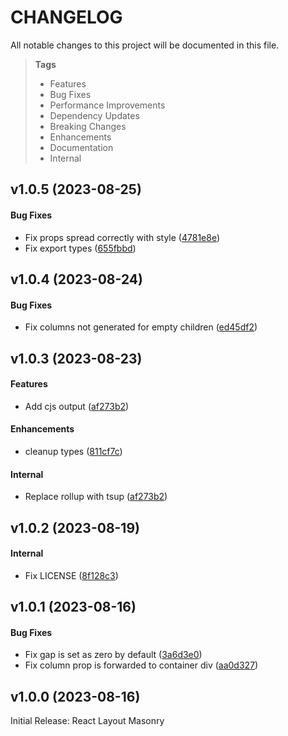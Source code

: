 # CHANGELOG

All notable changes to this project will be documented in this file.

> **Tags**
>
> - Features
> - Bug Fixes
> - Performance Improvements
> - Dependency Updates
> - Breaking Changes
> - Enhancements
> - Documentation
> - Internal

## v1.0.5 (2023-08-25)

#### Bug Fixes

- Fix props spread correctly with style ([4781e8e](https://github.com/sibiraj-s/react-layout-masonry/commit/4781e8e))
- Fix export types ([655fbbd](https://github.com/sibiraj-s/react-layout-masonry/commit/655fbbd))

## v1.0.4 (2023-08-24)

#### Bug Fixes

- Fix columns not generated for empty children ([ed45df2](https://github.com/sibiraj-s/react-layout-masonry/commit/ed45df2))

## v1.0.3 (2023-08-23)

#### Features

- Add cjs output ([af273b2](https://github.com/sibiraj-s/react-layout-masonry/commit/af273b2))

#### Enhancements

- cleanup types ([811cf7c](https://github.com/sibiraj-s/react-layout-masonry/commit/811cf7c))

#### Internal

- Replace rollup with tsup ([af273b2](https://github.com/sibiraj-s/react-layout-masonry/commit/af273b2))

## v1.0.2 (2023-08-19)

#### Internal

- Fix LICENSE ([8f128c3](https://github.com/sibiraj-s/react-layout-masonry/commit/8f128c3))

## v1.0.1 (2023-08-16)

#### Bug Fixes

- Fix gap is set as zero by default ([3a6d3e0](https://github.com/sibiraj-s/react-layout-masonry/commit/3a6d3e0))
- Fix column prop is forwarded to container div ([aa0d327](https://github.com/sibiraj-s/react-layout-masonry/commit/aa0d327))

## v1.0.0 (2023-08-16)

Initial Release: React Layout Masonry
